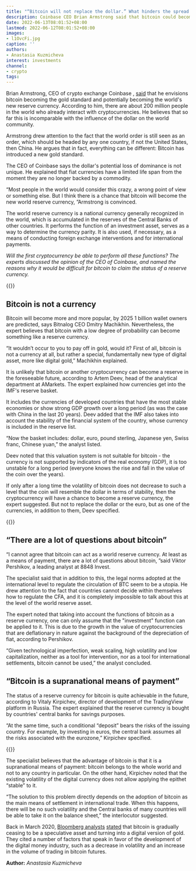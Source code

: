 ```yaml
---
title: "“Bitcoin will not replace the dollar.” What hinders the spread of cryptocurrency"
description: Coinbase CEO Brian Armstrong said that bitcoin could become the new reserve currency in the future. Experts have named a number of reasons why this is unlikely
date: 2022-06-13T08:01:52+08:00
lastmod: 2022-06-12T08:01:52+08:00
images:
- l1OvcFi.jpg
caption: ''
authors:
- Anastasia Kuzmicheva
interest: investments 
channel:
- crypto 
tags: 
---
```


Brian Armstrong, CEO of crypto exchange Coinbase , [said](https://twitter.com/coinbase/status/1534626223720124416) that he envisions bitcoin becoming the gold standard and potentially becoming the world's new reserve currency. According to him, there are about 200 million people in the world who already interact with cryptocurrencies. He believes that so far this is incomparable with the influence of the dollar on the world community.

Armstrong drew attention to the fact that the world order is still seen as an order, which should be headed by any one country, if not the United States, then China. He argues that in fact, everything can be different: Bitcoin has introduced a new gold standard.

The CEO of Coinbase says the dollar's potential loss of dominance is not unique. He explained that fiat currencies have a limited life span from the moment they are no longer backed by a commodity.

“Most people in the world would consider this crazy, a wrong point of view or something else. But I think there is a chance that bitcoin will become the new world reserve currency, ”Armstrong is convinced.

The world reserve currency is a national currency generally recognized in the world, which is accumulated in the reserves of the Central Banks of other countries. It performs the function of an investment asset, serves as a way to determine the currency parity. It is also used, if necessary, as a means of conducting foreign exchange interventions and for international payments.

_Will the first cryptocurrency be able to perform all these functions? The experts discussed the opinion of the CEO of Coinbase, and named the reasons why it would be difficult for bitcoin to claim the status of a reserve currency._

{{<ads>}}

Bitcoin is not a currency
-------------------------

Bitcoin will become more and more popular, by 2025 1 billion wallet owners are predicted, says Bitnalog CEO Dmitry Machikhin. Nevertheless, the expert believes that bitcoin with a low degree of probability can become something like a reserve currency.

“It wouldn’t occur to you to pay off in gold, would it? First of all, bitcoin is not a currency at all, but rather a special, fundamentally new type of digital asset, more like digital gold,” Machikhin explained.

It is unlikely that bitcoin or another cryptocurrency can become a reserve in the foreseeable future, according to Artem Deev, head of the analytical department at AMarkets. The expert explained how currencies get into the IMF's reserve basket.

It includes the currencies of developed countries that have the most stable economies or show strong GDP growth over a long period (as was the case with China in the last 20 years). Deev added that the IMF also takes into account the stability of the financial system of the country, whose currency is included in the reserve list.

“Now the basket includes: dollar, euro, pound sterling, Japanese yen, Swiss franc, Chinese yuan,” the analyst listed.

Deev noted that this valuation system is not suitable for bitcoin - the currency is not supported by indicators of the real economy (GDP), it is too unstable for a long period (everyone knows the rise and fall in the value of the coin over the years).

If only after a long time the volatility of bitcoin does not decrease to such a level that the coin will resemble the dollar in terms of stability, then the cryptocurrency will have a chance to become a reserve currency, the expert suggested. But not to replace the dollar or the euro, but as one of the currencies, in addition to them, Deev specified.

{{<ads>}}

“There are a lot of questions about bitcoin”
--------------------------------------------

“I cannot agree that bitcoin can act as a world reserve currency. At least as a means of payment, there are a lot of questions about bitcoin, ”said Viktor Pershikov, a leading analyst at 8848 Invest.

The specialist said that in addition to this, the legal norms adopted at the international level to regulate the circulation of BTC seem to be a utopia. He drew attention to the fact that countries cannot decide within themselves how to regulate the CFA, and it is completely impossible to talk about this at the level of the world reserve asset.

The expert noted that taking into account the functions of bitcoin as a reserve currency, one can only assume that the "investment" function can be applied to it. This is due to the growth in the value of cryptocurrencies that are deflationary in nature against the background of the depreciation of fiat, according to Pershikov.

“Given technological imperfection, weak scaling, high volatility and low capitalization, neither as a tool for intervention, nor as a tool for international settlements, bitcoin cannot be used,” the analyst concluded.

“Bitcoin is a supranational means of payment”
---------------------------------------------

The status of a reserve currency for bitcoin is quite achievable in the future, according to Vitaly Kirpichev, director of development of the TradingView platform in Russia. The expert explained that the reserve currency is bought by countries' central banks for savings purposes.

“At the same time, such a conditional “deposit” bears the risks of the issuing country. For example, by investing in euros, the central bank assumes all the risks associated with the eurozone,” Kirpichev specified.

{{<ads>}}

The specialist believes that the advantage of bitcoin is that it is a supranational means of payment: bitcoin belongs to the whole world and not to any country in particular. On the other hand, Kirpichev noted that the existing volatility of the digital currency does not allow applying the epithet “stable” to it.

“The solution to this problem directly depends on the adoption of bitcoin as the main means of settlement in international trade. When this happens, there will be no such volatility and the Central banks of many countries will be able to take it on the balance sheet,” the interlocutor suggested.

Back in March 2020, [Bloomberg analysts](http://www.bloomberg.com/) [stated](https://www.rbc.ru/crypto/news/5ea069559a79472af5744dd5) that bitcoin is gradually ceasing to be a speculative asset and turning into a digital version of gold. They cited a number of factors that speak in favor of the development of the digital money industry, such as a decrease in volatility and an increase in the volume of trading in bitcoin futures.

**Author:** *Anastasia Kuzmicheva*